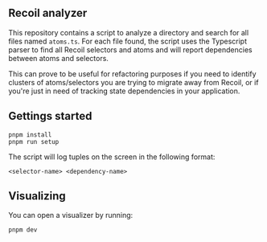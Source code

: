 ## Recoil analyzer

This repository contains a script to analyze a directory and search for all files named `atoms.ts`. For each file found, the script uses the Typescript parser to find all Recoil selectors and atoms and will report dependencies between atoms and selectors.

This can prove to be useful for refactoring purposes if you need to identify clusters of atoms/selectors you are trying to migrate away from Recoil, or if you're just in need of tracking state dependencies in your application.

## Gettings started

```
pnpm install
pnpm run setup
```

The script will log tuples on the screen in the following format:

```
<selector-name> <dependency-name>
```

## Visualizing

You can open a visualizer by running:

```
pnpm dev
```
